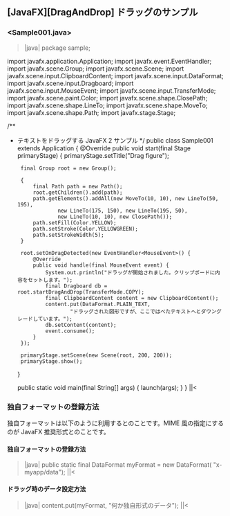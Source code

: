 ## [JavaFX][DragAndDrop] ドラッグのサンプル


### <Sample001.java>

>|java|
package sample;

import javafx.application.Application;
import javafx.event.EventHandler;
import javafx.scene.Group;
import javafx.scene.Scene;
import javafx.scene.input.ClipboardContent;
import javafx.scene.input.DataFormat;
import javafx.scene.input.Dragboard;
import javafx.scene.input.MouseEvent;
import javafx.scene.input.TransferMode;
import javafx.scene.paint.Color;
import javafx.scene.shape.ClosePath;
import javafx.scene.shape.LineTo;
import javafx.scene.shape.MoveTo;
import javafx.scene.shape.Path;
import javafx.stage.Stage;

/**
 * テキストをドラッグする JavaFX 2 サンプル
 */
public class Sample001 extends Application {
	@Override
	public void start(final Stage primaryStage) {
		primaryStage.setTitle("Drag figure");

		final Group root = new Group();

		{
			final Path path = new Path();
			root.getChildren().add(path);
			path.getElements().addAll(new MoveTo(10, 10), new LineTo(50, 195),
					new LineTo(175, 150), new LineTo(195, 50),
					new LineTo(10, 10), new ClosePath());
			path.setFill(Color.YELLOW);
			path.setStroke(Color.YELLOWGREEN);
			path.setStrokeWidth(5);
		}

		root.setOnDragDetected(new EventHandler<MouseEvent>() {
			@Override
			public void handle(final MouseEvent event) {
				System.out.println("ドラッグが開始されました。クリップボードに内容をセットします。");
				final Dragboard db = root.startDragAndDrop(TransferMode.COPY);
				final ClipboardContent content = new ClipboardContent();
				content.put(DataFormat.PLAIN_TEXT,
						"ドラッグされた図形ですが、ここではべたテキストへとダウングレードしています。");
				db.setContent(content);
				event.consume();
			}
		});

		primaryStage.setScene(new Scene(root, 200, 200));
		primaryStage.show();
	}

	public static void main(final String[] args) {
		launch(args);
	}
}
||<


### 独自フォーマットの登録方法

独自フォーマットは以下のように利用するとのことです。MIME 風の指定にするのが JavaFX 推奨形式とのことです。

#### 独自フォーマットの登録方法

>|java|
	public static final DataFormat myFormat = new DataFormat(
			"x-myapp/data");
||<


#### ドラッグ時のデータ設定方法

>|java|
        content.put(myFormat, "何か独自形式のデータ");
||<


